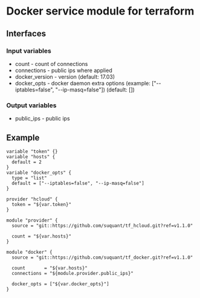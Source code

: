 # Docker service module for terraform

## Interfaces

### Input variables

* count - count of connections
* connections - public ips where applied
* docker_version - version (default: 17.03)
* docker_opts - docker daemon extra options (example: ["--iptables=false", "--ip-masq=false"]) (default: [])

### Output variables

* public_ips - public ips


## Example

```
variable "token" {}
variable "hosts" {
  default = 2
}
variable "docker_opts" {
  type = "list"
  default = ["--iptables=false", "--ip-masq=false"]
}

provider "hcloud" {
  token = "${var.token}"
}

module "provider" {
  source = "git::https://github.com/suquant/tf_hcloud.git?ref=v1.1.0"

  count = "${var.hosts}"
}

module "docker" {
  source = "git::https://github.com/suquant/tf_docker.git?ref=v1.1.0"

  count       = "${var.hosts}"
  connections = "${module.provider.public_ips}"

  docker_opts = ["${var.docker_opts}"]
}

```
